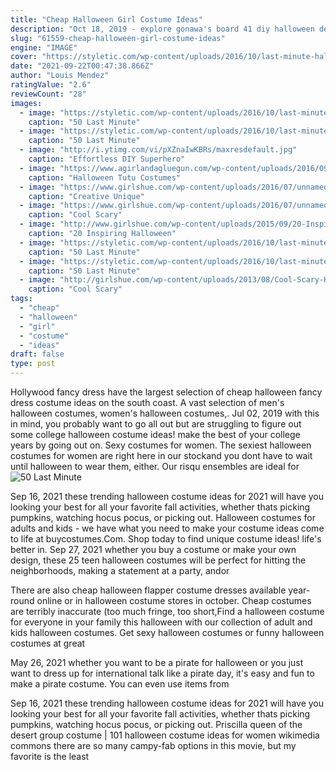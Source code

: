 ```yaml
---
title: "Cheap Halloween Girl Costume Ideas"
description: "Oct 18, 2019 - explore gonawa's board 41 diy halloween decorations outdoor scary cheap, followed by 32,744 people on pinterest. See more ideas about diy halloween decorations, halloween"
slug: "61559-cheap-halloween-girl-costume-ideas"
engine: "IMAGE"
cover: "https://styletic.com/wp-content/uploads/2016/10/last-minute-halloween-costumes/34-last-minute-halloween-costume-ideas.jpg"
date: "2021-09-22T00:47:38.866Z"
author: "Louis Mendez"
ratingValue: "2.6"
reviewCount: "28"
images:
  - image: "https://styletic.com/wp-content/uploads/2016/10/last-minute-halloween-costumes/34-last-minute-halloween-costume-ideas.jpg"
    caption: "50 Last Minute"
  - image: "https://styletic.com/wp-content/uploads/2016/10/last-minute-halloween-costumes/53-last-minute-halloween-costume-ideas.jpg"
    caption: "50 Last Minute"
  - image: "http://i.ytimg.com/vi/pXZnaIwKBRs/maxresdefault.jpg"
    caption: "Effortless DIY Superhero"
  - image: "https://www.agirlandagluegun.com/wp-content/uploads/2016/09/mermaiddress1.jpg"
    caption: "Halloween Tutu Costumes"
  - image: "https://www.girlshue.com/wp-content/uploads/2016/07/unnamed-file-2405.jpg"
    caption: "Creative Unique"
  - image: "https://www.girlshue.com/wp-content/uploads/2016/07/unnamed-file-2392.jpg"
    caption: "Cool Scary"
  - image: "http://www.girlshue.com/wp-content/uploads/2015/09/20-Inspiring-Halloween-Costume-Ideas-For-Group-Of-Girls-2015-12.jpg"
    caption: "20 Inspiring Halloween"
  - image: "https://styletic.com/wp-content/uploads/2016/10/last-minute-halloween-costumes/44-last-minute-halloween-costume-ideas.jpg"
    caption: "50 Last Minute"
  - image: "https://styletic.com/wp-content/uploads/2016/10/last-minute-halloween-costumes/10-last-minute-halloween-costume-ideas.jpg"
    caption: "50 Last Minute"
  - image: "http://girlshue.com/wp-content/uploads/2013/08/Cool-Scary-Halloween-Costume-Ideas-For-Girls-Women-2013-2014-5.jpg"
    caption: "Cool Scary"
tags:
  - "cheap"
  - "halloween"
  - "girl"
  - "costume"
  - "ideas"
draft: false
type: post
---
```


Hollywood fancy dress have the largest selection of cheap halloween fancy dress costume ideas on the south coast. A vast selection of men's halloween costumes, women's halloween costumes,. Jul 02, 2019 with this in mind, you probably want to go all out but are struggling to figure out some college halloween costume ideas! make the best of your college years by going out on. Sexy costumes for women. The sexiest halloween costumes for women are right here in our stockand you dont have to wait until halloween to wear them, either. Our risqu ensembles are ideal for
![50 Last Minute](https://styletic.com/wp-content/uploads/2016/10/last-minute-halloween-costumes/10-last-minute-halloween-costume-ideas.jpg "50 Last Minute")

Sep 16, 2021 these trending halloween costume ideas for 2021 will have you looking your best for all your favorite fall activities, whether thats picking pumpkins, watching hocus pocus, or picking out. Halloween costumes for adults and kids - we have what you need to make your costume ideas come to life at buycostumes.Com. Shop today to find unique costume ideas! life&#39;s better in. Sep 27, 2021 whether you buy a costume or make your own design, these 25 teen halloween costumes will be perfect for hitting the neighborhoods, making a statement at a party, andor
<!--inArticleAds-->

<!--galleryOne-->

There are also cheap halloween flapper costume dresses available year-round online or in halloween costume stores in october. Cheap costumes are terribly inaccurate (too much fringe, too short,Find a halloween costume for everyone in your family this halloween with our collection of adult and kids halloween costumes. Get sexy halloween costumes or funny halloween costumes at great
<!--inArticleAds-->

<!--galleryTwo-->

May 26, 2021 whether you want to be a pirate for halloween or you just want to dress up for international talk like a pirate day, it's easy and fun to make a pirate costume. You can even use items from
<!--galleryThree-->

Sep 16, 2021 these trending halloween costume ideas for 2021 will have you looking your best for all your favorite fall activities, whether thats picking pumpkins, watching hocus pocus, or picking out. Priscilla queen of the desert group costume | 101 halloween costume ideas for women wikimedia commons there are so many campy-fab options in this movie, but my favorite is the least